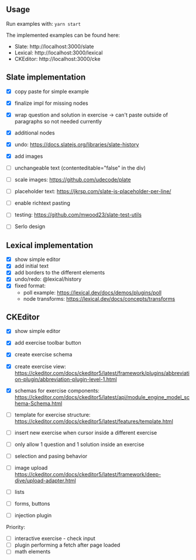 ## Usage
Run examples with: `yarn start`

The implemented examples can be found here:
- Slate: http://localhost:3000/slate
- Lexical: http://localhost:3000/lexical
- CKEditor: http://localhost:3000/cke

## Slate implementation
- [x] copy paste for simple example
- [x] finalize impl for missing nodes
- [x] wrap question and solution in exercise -> can't paste outside of paragraphs so not needed currently
- [x] additional nodes
- [x] undo: https://docs.slatejs.org/libraries/slate-history
- [x] add images
- [ ] unchangeable text (contenteditable="false" in the div)
- [ ] scale images: https://github.com/udecode/plate
- [ ] placeholder text: https://jkrsp.com/slate-js-placeholder-per-line/
- [ ] enable richtext pasting

- [ ] testing: https://github.com/mwood23/slate-test-utils
- [ ] Serlo design

## Lexical implementation
- [x] show simple editor
- [x] add initial text
- [x] add borders to the different elements
- [x] undo/redo: @lexical/history
- [x] fixed format:
    - poll example: https://lexical.dev/docs/demos/plugins/poll
    - node transforms: https://lexical.dev/docs/concepts/transforms

## CKEditor
- [x] show simple editor
- [x] add exercise toolbar button
- [x] create exercise schema
- [x] create exercise view: https://ckeditor.com/docs/ckeditor5/latest/framework/plugins/abbreviation-plugin/abbreviation-plugin-level-1.html
- [x] schemas for exercise components: https://ckeditor.com/docs/ckeditor5/latest/api/module_engine_model_schema-Schema.html
- [ ] template for exercise structure: https://ckeditor.com/docs/ckeditor5/latest/features/template.html
- [ ] insert new exercise when cursor inside a different exercise
- [ ] only allow 1 question and 1 solution inside an exercise
- [ ] selection and pasing behavior
- [ ] image upload https://ckeditor.com/docs/ckeditor5/latest/framework/deep-dive/upload-adapter.html

- [ ] lists
- [ ] forms, buttons
- [ ] injection plugin

Priority:
- [ ] interactive exercise - check input
- [ ] plugin performing a fetch after page loaded
- [ ] math elements
